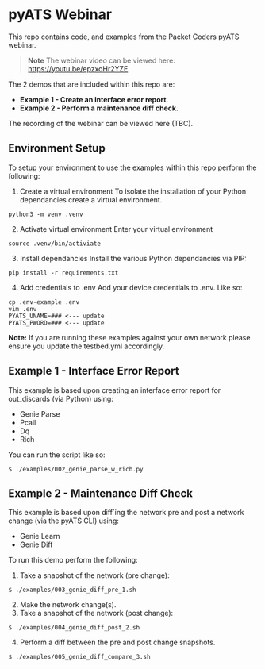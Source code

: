 # pyATS Webinar

This repo contains code, and examples from the Packet Coders pyATS webinar.

> **Note**
> The webinar video can be viewed here: https://youtu.be/epzxoHr2YZE

The 2 demos that are included within this repo are:
* **Example 1 - Create an interface error report**.
* **Example 2 - Perform a maintenance diff check**.

The recording of the webinar can be viewed here (TBC).

## Environment Setup

To setup your environment to use the examples within this repo perform the following:


1.  Create a virtual environment
To isolate the installation of your Python dependancies create a virtual environment.
```
python3 -m venv .venv
```

2. Activate virtual environment
Enter your virtual environment
```
source .venv/bin/activiate
```

3. Install dependancies
Install the various Python dependancies via PIP:
```
pip install -r requirements.txt
```

4. Add credentials to .env
Add your device credentials to .env. Like so:
```
cp .env-example .env
vim .env
PYATS_UNAME=### <--- update
PYATS_PWORD=### <--- update
```

**Note:** If you are running these examples against your own network please ensure you update the testbed.yml accordingly.

## Example 1 - Interface Error Report
This example is based upon creating an interface error report for out_discards (via Python) using:
* Genie Parse
* Pcall
* Dq
* Rich

You can run the script like so:
```
$ ./examples/002_genie_parse_w_rich.py
```

## Example 2 - Maintenance Diff Check
This example is based upon diff`ing the network pre and post a network change (via the pyATS CLI) using:
* Genie Learn
* Genie Diff

To run this demo perform the following:
1. Take a snapshot of the network (pre change):
```
$ ./examples/003_genie_diff_pre_1.sh
```
2. Make the network change(s).
3. Take a snapshot of the network (post change):
```
$ ./examples/004_genie_diff_post_2.sh
```
4. Perform a diff between the pre and post change snapshots.
```
$ ./examples/005_genie_diff_compare_3.sh
```

